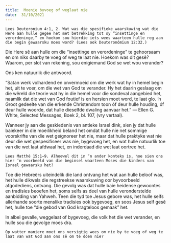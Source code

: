 ```yaml
---
title:  Moenie byvoeg of weglaat nie
date:  31/10/2021
---
```


`Lees Deuteronium 4:1, 2. Wat was die spesifieke waarskuwing wat die Here aan hulle gegee het met betrekking tot sy “insettinge en verordeninge,” en hoekom sou hierdie iets wees waarteen hulle reg aan die begin gewaarsku moes word? (Lees ook Deuteronómium 12:32.)`

Die Here sê aan hulle om die “insettinge en verordeninge” te gehoorsaam en om niks daarby te voeg of weg te laat nie.  Hoekom was dit gesê?  Waarom, per slot van rekening, sou enigiemand God se wet wou verander?

Ons ken natuurlik die antwoord.

“Satan werk volhardend en onvermoeid om die werk wat hy in hemel begin het, uit te voer, om die wet van God te verander.  Hy het daarin geslaag om die wêreld die teorie wat hy in die hemel voor die sondeval aangebied het, naamlik dat die wet van God foutief is en hersien moet word, te laat glo.  ’n Groot gedeelte van die erkende Christendom toon òf deur hulle houding, óf deur hulle woorde, dat hulle dieselfde dwaling aanvaar het.” — Ellen G. White, Selected Messages, Boek 2, bl. 107, (vry vertaal).

Wanneer jy aan die geskiedenis van antieke Israel dink, sien jy dat hulle baiekeer in die moeilikheid beland het omdat hulle nie net sommige voorskrifte van die wet geïgnoreer het nie, maar dat hulle praktyke wat nie deur die wet gespesifiseer was nie, bygevoeg het, en wat hulle natuurlik toe van die wet laat afdwaal het, en inderdaad die wet laat oortree het.

`Lees Matthé 15:1–9. Alhoewel dit in ’n ander konteks is, hoe sien ons hier ’n voorbeeld van die beginsel waarteen Moses die kinders van Israel gewaarsku het?`

Toe die Hebreërs uiteindelik die land ontvang het wat aan hulle beloof was, het hulle dikwels die regstreekse waarskuwing oor byvoorbeeld afgodediens, ontvang. Die gevolg was dat hulle baie heidense gewoontes en tradisies  beoefen het, soms selfs as deel van hulle veronderstelde aanbidding van Yahweh.  Teen die tyd toe Jesus gebore was, het hulle selfs allerhande soorte menslike tradisies ook bygevoeg, en soos Jesus self gesê het, hulle toe “die gebod van God kragteloos gemaak” het.

In albei gevalle, weggelaat of bygevoeg, die volk het die wet verander, en hulle sou die gevolge moes dra.

`Op watter maniere moet ons versigtig wees om nie by te voeg of weg te laat van wat God aan ons sê om te doen nie?`